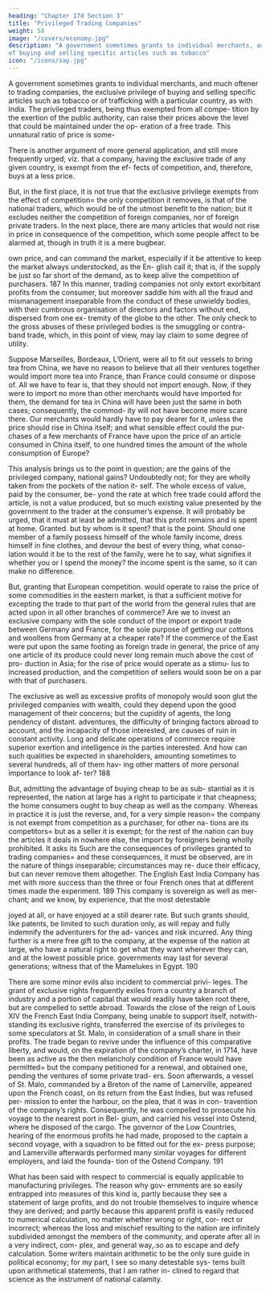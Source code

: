 ```yaml
---
heading: "Chapter 17d Section 3"
title: "Privileged Trading Companies"
weight: 58
image: "/covers/economy.jpg"
description: "A government sometimes grants to individual merchants, and much oftener to trading companies, the exclusive privilege
of buying and selling specific articles such as tobacco"
icon: "/icons/say.jpg"
---
```



A government sometimes grants to individual merchants, and much oftener to trading companies, the exclusive privilege
of buying and selling specific articles such as tobacco 
or of trafficking with a particular country, as with India.
The privileged traders, being thus exempted from all compe-
tition by the exertion of the public authority, can raise their
prices above the level that could be maintained under the op-
eration of a free trade. This unnatural ratio of price is some-


There is another argument of more general application, and
still more frequently urged; viz. that a company, having the
exclusive trade of any given country, is exempt from the ef-
fects of competition, and, therefore, buys at a less price. 

But, in the first place, it is not true that the exclusive privilege
exempts from the effect of competition= the only competition it removes, is that of the national traders, which would be of the utmost benefit to the nation; but it excludes neither the competition of foreign companies, nor of foreign private traders. In the next place, there are many articles that would not rise in price in consequence of the competition, which some people affect to be alarmed at, though in truth it is a mere bugbear.

own price, and can command the market, especially if it be
attentive to keep the market always understocked, as the En-
glish call it; that is, if the supply be just so far short of the
demand, as to keep alive the competition of purchasers. 187
In this manner, trading companies not only extort exorbitant
profits from the consumer, but moreover saddle him with all
the fraud and mismanagement inseparable from the conduct
of these unwieldy bodies, with their cumbrous organisation
of directors and factors without end, dispersed from one ex-
tremity of the globe to the other. The only check to the gross
abuses of these privileged bodies is the smuggling or contra-
band trade, which, in this point of view, may lay claim to
some degree of utility.

Suppose Marseilles, Bordeaux, L’Orient, were all to fit out
vessels to bring tea from China, we have no reason to believe
that all their ventures together would import more tea into
France, than France could consume or dispose of. All we have
to fear is, that they should not import enough. Now, if they
were to import no more than other merchants would have
imported for them, the demand for tea in China will have
been just the same in both cases; consequently, the commod-
ity will not have become more scare there. Our merchants
would hardly have to pay dearer for it, unless the price should
rise in China itself; and what sensible effect could the pur-
chases of a few merchants of France have upon the price of
an article consumed in China itself, to one hundred times the
amount of the whole consumption of Europe?

This analysis brings us to the point in question; are the gains
of the privileged company, national gains? Undoubtedly not;
for they are wholly taken from the pockets of the nation it-
self. The whole excess of value, paid by the consumer, be-
yond the rate at which free trade could afford the article, is
not a value produced, but so much existing value presented
by the government to the trader at the consumer’s expense. It
will probably be urged, that it must at least be admitted, that
this profit remains and is spent at home. Granted. but by whom
is it spent? that is the point. Should one member of a family
possess himself of the whole family income, dress himself in
fine clothes, and devour the best of every thing, what conso-
lation would it be to the rest of the family, were he to say,
what signifies it whether you or I spend the money? the income spent is the same, so it can make no difference.

But, granting that European competition. would operate to
raise the price of some commodities in the eastern market, is
that a sufficient motive for excepting the trade to that part of
the world from the general rules that are acted upon in all
other branches of commerce? Are we to invest an exclusive
company with the sole conduct of the import or export trade
between Germany and France, for the sole purpose of getting
our cottons and woollens from Germany at a cheaper rate? If
the commerce of the East were put upon the same footing as
foreign trade in general, the price of any one article of its
produce could never long remain much above the cost of pro-
duction in Asia; for the rise of price would operate as a stimu-
lus to increased production, and the competition of sellers
would soon be on a par with that of purchasers.

The exclusive as well as excessive profits of monopoly would
soon glut the privileged companies with wealth, could they
depend upon the good management of their concerns; but the
cupidity of agents, the long pendency of distant. adventures,
the difficulty of bringing factors abroad to account, and the
incapacity of those interested, are causes of ruin in constant
activity. Long and delicate operations of commerce require
superior exertion and intelligence in the parties interested.
And how can such qualities be expected in shareholders,
amounting sometimes to several hundreds, all of them hav-
ing other matters of more personal importance to look af-
ter? 188

But, admitting the advantage of buying cheap to be as sub-
stantial as it is represented, the nation at large has a right to
participate ir that cheapness; the home consumers ought to
buy cheap as well as the company. Whereas in practice it is
just the reverse, and, for a very simple reason= the company
is not exempt from competition as a purchaser, for other na-
tions are its competitors= but as a seller it is exempt; for the
rest of the nation can buy the articles it deals in nowhere else,
the import by foreigners being wholly prohibited. It asks its
Such are the consequences of privileges granted to trading
companies= and these consequences, it must be observed, are
in the nature of things inseparable; circumstances may re-
duce their efficacy, but can never remove them altogether.
The English East India Company has met with more success
than the three or four French ones that at different times made
the experiment. 189 This company is sovereign as well as mer-
chant; and we know, by experience, that the most detestable


joyed at all, or have enjoyed at a still dearer rate. But such
grants should, like patents, be limited to such duration only,
as will repay and fully indemnify the adventurers for the ad-
vances and risk incurred. Any thing further is a mere free gift
to the company, at the expense of the nation at large, who
have a natural right to get what they want wherever they can,
and at the lowest possible price.
governments may last for several generations; witness that of
the Mamelukes in Egypt. 190


There are some minor evils also incident to commercial privi-
leges. The grant of exclusive rights frequently exiles from a
country a branch of industry and a portion of capital that would
readily have taken root there, but are compelled to settle
abroad. Towards the close of the reign of Louis XIV the French
East India Company, being unable to support itself, notwith-
standing its exclusive rights, transferred the exercise of its
privileges to some speculators at St. Malo, in consideration
of a small share in their profits. The trade began to revive
under the influence of this comparative liberty, and would,
on the expiration of the company’s charter, in 1714, have been
as active as the then melancholy condition of France would
have permitted= but the company petitioned for a renewal,
and obtained one, pending the ventures of some private trad-
ers. Soon afterwards, a vessel of St. Malo, commanded by a
Breton of the name of Lamerville, appeared upon the French
coast, on its return from the East Indies, but was refused per-
mission to enter the harbour, on the plea, that it was in con-
travention of the company’s rights. Consequently, he was
compelled to prosecute his voyage to the nearest port in Bel-
gium, and carried his vessel into Ostend, where he disposed
of the cargo. The governor of the Low Countries, hearing of
the enormous profits he had made, proposed to the captain a
second voyage, with a squadron to be fitted out for the ex-
press purpose; and Lamerville afterwards performed many
similar voyages for different employers, and laid the founda-
tion of the Ostend Company. 191


What has been said with respect to commercial is equally
applicable to manufacturing privileges. The reason why gov-
ernments are so easily entrapped into measures of this kind
is, partly because they see a statement of large profits, and do
not trouble themselves to inquire whence they are derived;
and partly because this apparent profit is easily reduced to
numerical calculation, no matter whether wrong or right, cor-
rect or incorrect; whereas the loss and mischief resulting to
the nation are infinitely subdivided amongst the members of
the community, and operate after all in a very indirect, com-
plex, and general way,.so as to escape and defy calculation.
Some writers maintain arithmetic to be the only sure guide in
political economy; for my part, I see so many detestable sys-
tems built upon arithmetical statements, that I am rather in-
clined to regard that science as the instrument of national
calamity.


